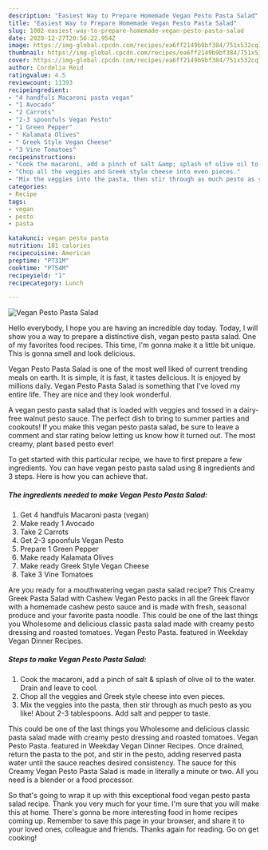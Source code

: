 ```yaml
---
description: "Easiest Way to Prepare Homemade Vegan Pesto Pasta Salad"
title: "Easiest Way to Prepare Homemade Vegan Pesto Pasta Salad"
slug: 1002-easiest-way-to-prepare-homemade-vegan-pesto-pasta-salad
date: 2020-12-27T20:56:22.954Z
image: https://img-global.cpcdn.com/recipes/ea6ff2149b9bf384/751x532cq70/vegan-pesto-pasta-salad-recipe-main-photo.jpg
thumbnail: https://img-global.cpcdn.com/recipes/ea6ff2149b9bf384/751x532cq70/vegan-pesto-pasta-salad-recipe-main-photo.jpg
cover: https://img-global.cpcdn.com/recipes/ea6ff2149b9bf384/751x532cq70/vegan-pesto-pasta-salad-recipe-main-photo.jpg
author: Cordelia Reid
ratingvalue: 4.5
reviewcount: 11393
recipeingredient:
- "4 handfuls Macaroni pasta vegan"
- "1 Avocado"
- "2 Carrots"
- "2-3 spoonfuls Vegan Pesto"
- "1 Green Pepper"
- " Kalamata Olives"
- " Greek Style Vegan Cheese"
- "3 Vine Tomatoes"
recipeinstructions:
- "Cook the macaroni, add a pinch of salt &amp; splash of olive oil to the water. Drain and leave to cool."
- "Chop all the veggies and Greek style cheese into even pieces."
- "Mix the veggies into the pasta, then stir through as much pesto as you like! About 2-3 tablespoons. Add salt and pepper to taste."
categories:
- Recipe
tags:
- vegan
- pesto
- pasta

katakunci: vegan pesto pasta 
nutrition: 181 calories
recipecuisine: American
preptime: "PT31M"
cooktime: "PT54M"
recipeyield: "1"
recipecategory: Lunch

---
```



![Vegan Pesto Pasta Salad](https://img-global.cpcdn.com/recipes/ea6ff2149b9bf384/751x532cq70/vegan-pesto-pasta-salad-recipe-main-photo.jpg)

Hello everybody, I hope you are having an incredible day today. Today, I will show you a way to prepare a distinctive dish, vegan pesto pasta salad. One of my favorites food recipes. This time, I'm gonna make it a little bit unique. This is gonna smell and look delicious.

Vegan Pesto Pasta Salad is one of the most well liked of current trending meals on earth. It is simple, it is fast, it tastes delicious. It is enjoyed by millions daily. Vegan Pesto Pasta Salad is something that I've loved my entire life. They are nice and they look wonderful.

A vegan pesto pasta salad that is loaded with veggies and tossed in a dairy-free walnut pesto sauce. The perfect dish to bring to summer parties and cookouts! If you make this vegan pesto pasta salad, be sure to leave a comment and star rating below letting us know how it turned out. The most creamy, plant based pesto ever!


To get started with this particular recipe, we have to first prepare a few ingredients. You can have vegan pesto pasta salad using 8 ingredients and 3 steps. Here is how you can achieve that.

<!--inarticleads1-->

##### The ingredients needed to make Vegan Pesto Pasta Salad:

1. Get 4 handfuls Macaroni pasta (vegan)
1. Make ready 1 Avocado
1. Take 2 Carrots
1. Get 2-3 spoonfuls Vegan Pesto
1. Prepare 1 Green Pepper
1. Make ready  Kalamata Olives
1. Make ready  Greek Style Vegan Cheese
1. Take 3 Vine Tomatoes


Are you ready for a mouthwatering vegan pasta salad recipe? This Creamy Greek Pasta Salad with Cashew Vegan Pesto packs in all the Greek flavor with a homemade cashew pesto sauce and is made with fresh, seasonal produce and your favorite pasta noodle. This could be one of the last things you Wholesome and delicious classic pasta salad made with creamy pesto dressing and roasted tomatoes. Vegan Pesto Pasta. featured in Weekday Vegan Dinner Recipes. 

<!--inarticleads2-->

##### Steps to make Vegan Pesto Pasta Salad:

1. Cook the macaroni, add a pinch of salt &amp; splash of olive oil to the water. Drain and leave to cool.
1. Chop all the veggies and Greek style cheese into even pieces.
1. Mix the veggies into the pasta, then stir through as much pesto as you like! About 2-3 tablespoons. Add salt and pepper to taste.


This could be one of the last things you Wholesome and delicious classic pasta salad made with creamy pesto dressing and roasted tomatoes. Vegan Pesto Pasta. featured in Weekday Vegan Dinner Recipes. Once drained, return the pasta to the pot, and stir in the pesto, adding reserved pasta water until the sauce reaches desired consistency. The sauce for this Creamy Vegan Pesto Pasta Salad is made in literally a minute or two. All you need is a blender or a food processor. 

So that's going to wrap it up with this exceptional food vegan pesto pasta salad recipe. Thank you very much for your time. I'm sure that you will make this at home. There's gonna be more interesting food in home recipes coming up. Remember to save this page in your browser, and share it to your loved ones, colleague and friends. Thanks again for reading. Go on get cooking!
